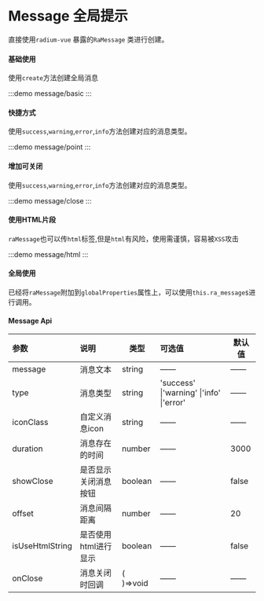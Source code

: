 # Message 全局提示

直接使用`radium-vue` 暴露的`RaMessage` 类进行创建。



#### 基础使用

使用`create`方法创建全局消息

:::demo
message/basic
:::





#### 快捷方式

使用`success`,`warning`,`error`,`info`方法创建对应的消息类型。

:::demo
message/point
:::



#### 增加可关闭

使用`success`,`warning`,`error`,`info`方法创建对应的消息类型。

:::demo
message/close
:::



#### 使用HTML片段

`raMessage`也可以传`html`标签,但是`html`有风险，使用需谨慎，容易被`XSS`攻击

:::demo
message/html
:::



#### 全局使用

已经将`raMessage`附加到`globalProperties`属性上，可以使用`this.ra_message$`进行调用。



#### Message Api

| 参数              | 说明                 | 类型      | 可选值                                   | 默认值 |
| :---------------- | :------------------- | --------- | :--------------------------------------- | ------ |
| message         | 消息文本             | string    | ——                                       | ——     |
| type            | 消息类型             | string    | 'success' \|'warning' \|'info' \|'error' | ——     |
| iconClass       | 自定义消息icon       | string    | ——                                       | ——     |
| duration        | 消息存在的时间       | number    | ——                                       | 3000   |
| showClose       | 是否显示关闭消息按钮 | boolean   | ——                                       | false  |
| offset          | 消息间隔距离         | number    | ——                                       | 20     |
| isUseHtmlString | 是否使用html进行显示 | boolean   | ——                                       | false  |
| onClose         | 消息关闭时回调       | ( )=>void | ——                                       | ——     |



